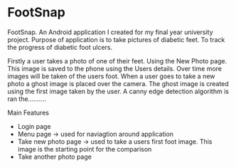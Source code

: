 # FootSnap
FootSnap.
An Android application I created for my final year university project.
Purpose of application is to take pictures of diabetic feet.
To track the progress of diabetic foot ulcers.

Firstly a user takes a photo of one of their feet. Using the New Photo page.
This image is saved to the phone using the Users details.
Over time more images will be taken of the users foot.
When a user goes to take a new photo a ghost image is placed over the camera.
The ghost image is created using the first image taken by the user.
A canny edge detection algorithm is ran the..........


Main Features
- Login page
- Menu page -> used for naviagtion around application
- Take new photo page -> used to take a users first foot image. This image is the starting point for the comparison 
- Take another photo page
